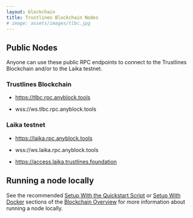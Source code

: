 ```yaml
---
layout: blockchain
title: Trustlines Blockchain Nodes
# image: assets/images/tlbc.jpg
---
```


## Public Nodes

Anyone can use these public RPC endpoints to connect to the Trustlines Blockchain and/or to the Laika testnet.

### Trustlines Blockchain

- https://tlbc.rpc.anyblock.tools

- wss://ws.tlbc.rpc.anyblock.tools

### Laika testnet

- https://laika.rpc.anyblock.tools

- wss://ws.laika.rpc.anyblock.tools

- https://access.laika.trustlines.foundation

## Running a node locally

See the recommended [Setup With the Quickstart Script](tlbc.html#setup-with-the-quickstart-script) or [Setup With Docker](tlbc.html#setup-with-docker) sections of the [Blockchain Overview](tlbc.html) for more information about running a node locally.
